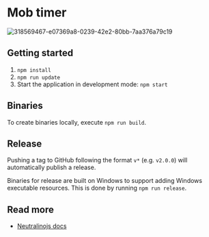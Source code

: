 # Mob timer

![318569467-e07369a8-0239-42e2-80bb-7aa376a79c19](https://github.com/jouni-kantola/mobtimer/assets/2670127/e2c242c1-b4af-4c70-8c03-5c0dfa031e2a)

## Getting started

1. `npm install`
1. `npm run update`
1. Start the application in development mode: `npm start`

## Binaries

To create binaries locally, execute `npm run build`.

## Release

Pushing a tag to GitHub following the format `v*` (e.g. `v2.0.0`) will automatically publish a release.

Binaries for release are built on Windows to support adding Windows executable resources. This is done by running `npm run release`.

## Read more

-   [Neutralinojs docs](https://neutralino.js.org/docs/)
